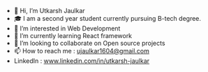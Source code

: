 - 👋 Hi, I’m Utkarsh Jaulkar
- 🎓 I am a second year student currently pursuing B-tech degree.
- 👀 I’m interested in Web Development
- 🌱 I’m currently learning React framework
- 💞️ I’m looking to collaborate on Open source projects
- 📫 How to reach me : ujaulkar1604@gmail.com
- LinkedIn : www.linkedin.com/in/utkarsh-jaulkar


<!---
utkarshjaulkar/utkarshjaulkar is a ✨ special ✨ repository because its `README.md` (this file) appears on your GitHub profile.
You can click the Preview link to take a look at your changes.
--->
